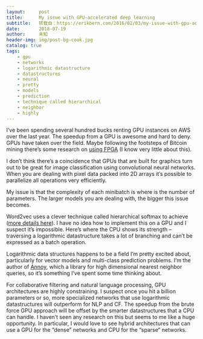 ```yaml
---
layout:     post
title:      My issue with GPU-accelerated deep learning
subtitle:   转载自：https://erikbern.com/2016/02/03/my-issue-with-gpu-accelerated-deep-learning.html
date:       2018-07-19
author:     未知
header-img: img/post-bg-cook.jpg
catalog: true
tags:
    - gpu
    - networks
    - logarithmic datastructure
    - datastructures
    - neural
    - pretty
    - models
    - prediction
    - technique called hierarchical
    - neighbor
    - highly
---
```


I’ve been spending several hundred bucks renting GPU instances on AWS over the last year. The speedup from a GPU is awesome and hard to deny. GPUs have taken over the field. Maybe following the footsteps of Bitcoin mining there’s some research on [using FPGA](https://gigaom.com/2015/02/23/microsoft-is-building-fast-low-power-neural-networks-with-fpgas) (I know very little about this).

I don’t think there’s a coincidence that GPUs that are built for graphics turn out to be great for image classification using convolutional neural networks. When you are dealing with pixel data packed into 2D arrays it’s possible to parallelize all operations very efficiently.

My issue is that the complexity of each minibatch is where is the number of parameters. The larger models you are dealing with, the bigger this issue becomes.

Word2vec uses a clever technique called hierarchical softmax to achieve ([more details here](http://www-personal.umich.edu/~ronxin/pdf/w2vexp.pdf)). I have no idea how to implement this on a GPU and I suspect it’s impossible. Here’s where the CPU shows its strength – traversing a logarithmic datastructure takes a lot of branching and can’t be expressed as a batch operation.

Logarithmic data structures happens to be a field I’m pretty excited about, particularly for vector models and multi-class prediction problems. I’m the author of [Annoy](https://github.com/spotify/annoy), which a library for high dimensional nearest neighbor queries, so it’s something I’ve spent some time thinking about.

For collaborative filtering and natural language processing, GPU architectures are highly constraining. I suspect once you hit a billion parameters or so, more specialized networks that use logarithmic datastructures will outperform for NLP and CF. The speedup from the brute force GPU approach will be offset by the smarter datastructures that a CPU can handle. I haven’t seen any research on this but seems to me like a huge opportunity. In particular, I would love to see hybrid architectures that can use a GPU for the “dense” networks and CPU for the “sparse” networks.
